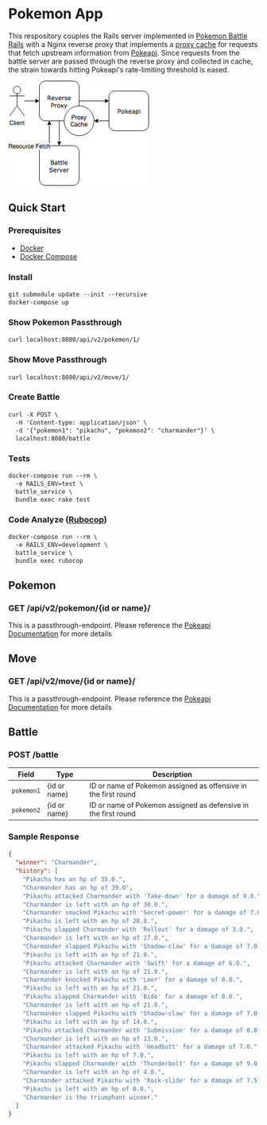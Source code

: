 # Pokemon App
This respository couples the Rails server implemented in [Pokemon Battle Rails](https://github.com/aglorei/pokemon_battle_rails/) with a Nginx reverse proxy that implements a [proxy cache](https://www.nginx.com/blog/nginx-caching-guide/) for requests that fetch upstream information from [Pokeapi](https://pokeapi.co/). Since requests from the battle server are passed through the reverse proxy and collected in cache, the strain towards hitting Pokeapi's rate-limiting threshold is eased.

![Diagram](diagram.png)

## Quick Start
### Prerequisites
- [Docker](https://docs.docker.com/install)
- [Docker Compose](https://github.com/docker/compose/releases)
### Install
```
git submodule update --init --recursive
docker-compose up
```
### Show Pokemon Passthrough
```
curl localhost:8080/api/v2/pokemon/1/
```
### Show Move Passthrough
```
curl localhost:8080/api/v2/move/1/
```
### Create Battle
```
curl -X POST \
  -H 'Content-type: application/json' \
  -d '{"pokemon1": "pikachu", "pokemon2": "charmander"}' \
  localhost:8080/battle
```
### Tests
```
docker-compose run --rm \
  -e RAILS_ENV=test \
  battle_service \
  bundle exec rake test
```
### Code Analyze ([Rubocop](https://github.com/bbatsov/rubocop))
```
docker-compose run --rm \
  -e RAILS_ENV=development \
  battle_service \
  bundle exec rubocop
```

## Pokemon
### GET /api/v2/pokemon/{id or name}/
This is a passthrough-endpoint. Please reference the [Pokeapi Documentation](https://pokeapi.co/docsv2/) for more details
## Move
### GET /api/v2/move/{id or name}/
This is a passthrough-endpoint. Please reference the [Pokeapi Documentation](https://pokeapi.co/docsv2/) for more details
## Battle
### POST /battle
| Field | Type | Description |
| --- | --- | --- |
| `pokemon1` | {id or name} | ID or name of Pokemon assigned as offensive in the first round |
| `pokemon2` | {id or name} | ID or name of Pokemon assigned as defensive in the first round |
### Sample Response
```JSON
{
  "winner": "Charmander",
  "history": [
    "Pikachu has an hp of 35.0.",
    "Charmander has an hp of 39.0",
    "Pikachu attacked Charmander with 'Take-down' for a damage of 9.0.",
    "Charmander is left with an hp of 30.0.",
    "Charmander smacked Pikachu with 'Secret-power' for a damage of 7.0.",
    "Pikachu is left with an hp of 28.0.",
    "Pikachu slapped Charmander with 'Rollout' for a damage of 3.0.",
    "Charmander is left with an hp of 27.0.",
    "Charmander slapped Pikachu with 'Shadow-claw' for a damage of 7.0.",
    "Pikachu is left with an hp of 21.0.",
    "Pikachu attacked Charmander with 'Swift' for a damage of 6.0.",
    "Charmander is left with an hp of 21.0.",
    "Charmander knocked Pikachu with 'Leer' for a damage of 0.0.",
    "Pikachu is left with an hp of 21.0.",
    "Pikachu slapped Charmander with 'Bide' for a damage of 0.0.",
    "Charmander is left with an hp of 21.0.",
    "Charmander slapped Pikachu with 'Shadow-claw' for a damage of 7.0.",
    "Pikachu is left with an hp of 14.0.",
    "Pikachu attacked Charmander with 'Submission' for a damage of 8.0.",
    "Charmander is left with an hp of 13.0.",
    "Charmander attacked Pikachu with 'Headbutt' for a damage of 7.0.",
    "Pikachu is left with an hp of 7.0.",
    "Pikachu slapped Charmander with 'Thunderbolt' for a damage of 9.0.",
    "Charmander is left with an hp of 4.0.",
    "Charmander attacked Pikachu with 'Rock-slide' for a damage of 7.5.",
    "Pikachu is left with an hp of 0.0.",
    "Charmander is the triumphant winner."
  ]
}
```
